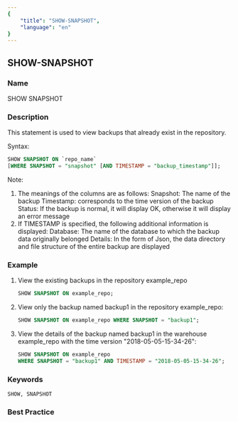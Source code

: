 ```yaml
---
{
    "title": "SHOW-SNAPSHOT",
    "language": "en"
}
---
```


<!--
Licensed to the Apache Software Foundation (ASF) under one
or more contributor license agreements.  See the NOTICE file
distributed with this work for additional information
regarding copyright ownership.  The ASF licenses this file
to you under the Apache License, Version 2.0 (the
"License"); you may not use this file except in compliance
with the License.  You may obtain a copy of the License at

  http://www.apache.org/licenses/LICENSE-2.0

Unless required by applicable law or agreed to in writing,
software distributed under the License is distributed on an
"AS IS" BASIS, WITHOUT WARRANTIES OR CONDITIONS OF ANY
KIND, either express or implied.  See the License for the
specific language governing permissions and limitations
under the License.
-->

## SHOW-SNAPSHOT

### Name

SHOW SNAPSHOT

### Description

This statement is used to view backups that already exist in the repository.

Syntax:

```sql
SHOW SNAPSHOT ON `repo_name`
[WHERE SNAPSHOT = "snapshot" [AND TIMESTAMP = "backup_timestamp"]];
````

Note:

1. The meanings of the columns are as follows:
          Snapshot: The name of the backup
          Timestamp: corresponds to the time version of the backup
          Status: If the backup is normal, it will display OK, otherwise it will display an error message
2. If TIMESTAMP is specified, the following additional information is displayed:
                        Database: The name of the database to which the backup data originally belonged
                        Details: In the form of Json, the data directory and file structure of the entire backup are displayed

### Example

1. View the existing backups in the repository example_repo

   ```sql
   SHOW SNAPSHOT ON example_repo;
   ````

2. View only the backup named backup1 in the repository example_repo:

   ```sql
   SHOW SNAPSHOT ON example_repo WHERE SNAPSHOT = "backup1";
   ````

3. View the details of the backup named backup1 in the warehouse example_repo with the time version "2018-05-05-15-34-26":

   ```sql
   SHOW SNAPSHOT ON example_repo
   WHERE SNAPSHOT = "backup1" AND TIMESTAMP = "2018-05-05-15-34-26";
   ````

### Keywords

    SHOW, SNAPSHOT

### Best Practice

